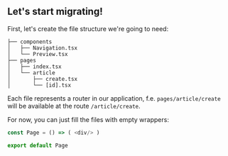 ## Let's start migrating!

First, let's create the file structure we're going to need: 
```
├── components
│   ├── Navigation.tsx
│   └── Preview.tsx
├── pages
│   ├── index.tsx
│   └── article
│       ├── create.tsx
│       └── [id].tsx
```

Each file represents a router in our application, f.e. `pages/article/create` will be available 
at the route `/article/create`.

For now, you can just fill the files with empty wrappers: 
```typescript jsx 
const Page = () => ( <div/> )

export default Page 
```
